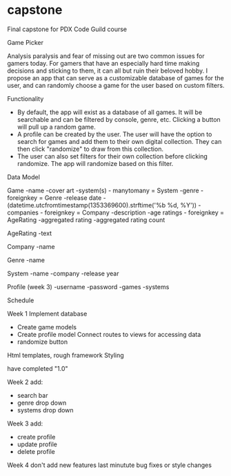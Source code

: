 # capstone
Final capstone for PDX Code Guild course

Game Picker

Analysis paralysis and fear of missing out are two common issues for gamers today. For gamers that have an especially hard time making decisions and sticking to them, it can all but ruin their beloved hobby. I propose an app that can serve as a customizable database of games for the user, and can randomly choose a game for the user based on custom filters.

Functionality
- By default, the app will exist as a database of all games. It will be searchable and can be filtered by console, genre, etc. Clicking a button will pull up a random game.
- A profile can be created by the user. The user will have the option to search for games and add them to their own digital collection. They can then click "randomize" to draw from this collection.
- The user can also set filters for their own collection before clicking randomize. The app will randomize based on this filter.

Data Model

Game
-name
-cover art
-system(s) - manytomany = System
-genre - foreignkey = Genre
-release date - (datetime.utcfromtimestamp(1353369600).strftime('%b %d, %Y'))
-companies - foreignkey = Company
-description
-age ratings - foreignkey = AgeRating
-aggregated rating
-aggregated rating count

AgeRating
-text

Company
-name

Genre
-name

System
-name
-company
-release year

Profile (week 3)
-username
-password
-games
-systems

Schedule

Week 1
Implement database
 - Create game models
 - Create profile model
Connect routes to views for accessing data
 - randomize button

Html templates, rough framework
Styling

have completed "1.0"
 
Week 2
add:
 - search bar
 - genre drop down
 - systems drop down

Week 3
add:
 - create profile
 - update profile
 - delete profile

Week 4
don't add new features
last minutute bug fixes or style changes